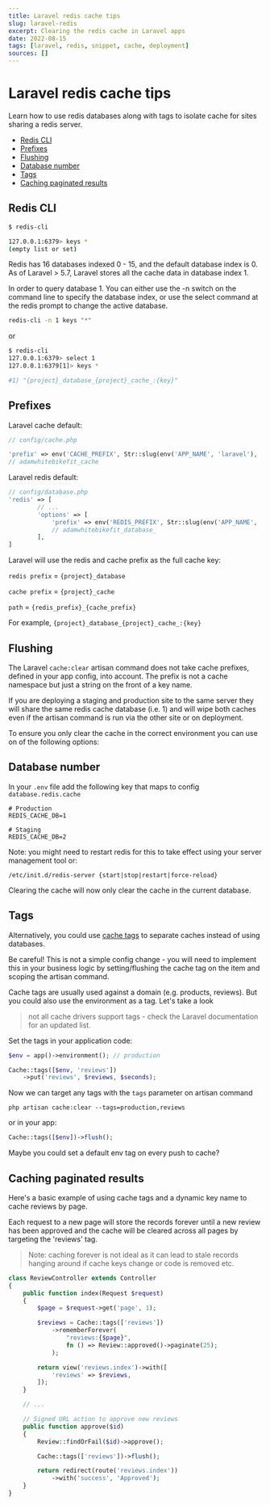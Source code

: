 ```yaml
---
title: Laravel redis cache tips
slug: laravel-redis
excerpt: Clearing the redis cache in Laravel apps
date: 2022-08-15
tags: [laravel, redis, snippet, cache, deployment]
sources: []
---
```


# Laravel redis cache tips

Learn how to use redis databases along with tags to isolate cache for sites sharing a redis server.

- [Redis CLI](#redis-cli)
- [Prefixes](#prefixes)
- [Flushing](#flushing)
- [Database number](#database-number)
- [Tags](#tags)
- [Caching paginated results](#caching-paginated-results)

## Redis CLI
```bash
$ redis-cli

127.0.0.1:6379> keys *
(empty list or set)
```

Redis has 16 databases indexed 0 - 15, and the default database index is 0.
As of Laravel > 5.7, Laravel stores all the cache data in database index 1.

In order to query database 1. You can either use the -n switch on the command line to specify the database index, or use the select command at the redis prompt to change the active database.

```bash
redis-cli -n 1 keys "*"
```
or
```bash
$ redis-cli
127.0.0.1:6379> select 1
127.0.0.1:6379[1]> keys *

#1) "{project}_database_{project}_cache_:{key}"
```

## Prefixes

Laravel cache default:
```php
// config/cache.php

'prefix' => env('CACHE_PREFIX', Str::slug(env('APP_NAME', 'laravel'), '_').'_cache'),
// adamwhitebikefit_cache
```

Laravel redis default:
```php
// config/database.php
'redis' => [
        // ...
        'options' => [
            'prefix' => env('REDIS_PREFIX', Str::slug(env('APP_NAME', 'laravel'), '_').'_database_'),
            // adamwhitebikefit_database_
        ],
]
```

Laravel will use the redis and cache prefix as the full cache key:

`redis prefix` = `{project}_database`

`cache prefix` = `{project}_cache`

`path` = `{redis_prefix}_{cache_prefix}`

For example, `{project}_database_{project}_cache_:{key}`

## Flushing

The Laravel `cache:clear` artisan command does not take cache prefixes, defined in your app config, into account. The prefix is not a cache namespace but just a string on the front of a key name.

If you are deploying a staging and production site to the same server they will share the same redis cache database (i.e. 1) and will wipe both caches even if the artisan command is run via the other site or on deployment.

To ensure you only clear the cache in the correct environment you can use on of the following options:

## Database number

In your `.env` file add the following key that maps to config `database.redis.cache`
```
# Production
REDIS_CACHE_DB=1

# Staging
REDIS_CACHE_DB=2
```

Note: you might need to restart redis for this to take effect using your server management tool or:
```
/etc/init.d/redis-server {start|stop|restart|force-reload}
```

Clearing the cache will now only clear the cache in the current database.

## Tags

Alternatively, you could use [cache tags](https://laravel.com/docs/cache#storing-tagged-cache-items) to separate caches instead of using databases.

Be careful! This is not a simple config change - you will need to implement this in your business logic by setting/flushing the cache tag on the item and scoping the artisan command.

Cache tags are usually used against a domain (e.g. products, reviews). But you could also use the environment as a tag. Let's take a look

> not all cache drivers support tags - check the Laravel documentation for an updated list.

Set the tags in your application code:
```php
$env = app()->environment(); // production

Cache::tags([$env, 'reviews'])
    ->put('reviews', $reviews, $seconds);
```

Now we can target any tags with the `tags` parameter on artisan command
```
php artisan cache:clear --tags=production,reviews
```

or in your app:
```php
Cache::tags([$env])->flush();
```

Maybe you could set a default env tag on every push to cache?

## Caching paginated results

Here's a basic example of using cache tags and a dynamic key name to cache reviews by page.

Each request to a new page will store the records forever until a new review has been approved and the cache will be cleared across all pages by targeting the 'reviews' tag.

> Note: caching forever is not ideal as it can lead to stale records hanging around if cache keys change or code is removed etc.

```php
class ReviewController extends Controller
{
    public function index(Request $request)
    {
        $page = $request->get('page', 1);

        $reviews = Cache::tags(['reviews'])
            ->rememberForever(
                "reviews:{$page}",
                fn () => Review::approved()->paginate(25);
            );

        return view('reviews.index')->with([
            'reviews' => $reviews,
        ]);
    }

    // ...

    // Signed URL action to approve new reviews
    public function approve($id)
    {
        Review::findOrFail($id)->approve();

        Cache::tags(['reviews'])->flush();

        return redirect(route('reviews.index'))
            ->with('success', 'Approved');
    }
}
```